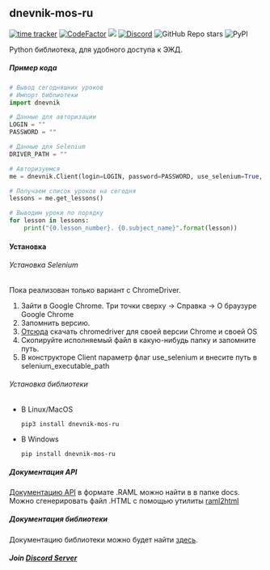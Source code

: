 ## dnevnik-mos-ru
[![time tracker](https://wakatime.com/badge/github/IvanProgramming/dnevnik_mos_ru.svg)](https://wakatime.com/badge/github/IvanProgramming/dnevnik_mos_ru)
[![CodeFactor](https://www.codefactor.io/repository/github/ivanprogramming/dnevnik_mos_ru/badge)](https://www.codefactor.io/repository/github/ivanprogramming/dnevnik_mos_ru)
[![](https://tokei.rs/b1/github/XAMPPRocky/tokei)](https://github.com/IvanProgramming/dnevnik_mos_ru)
[![Discord](https://img.shields.io/discord/799693120358711356)](https://discord.gg/qMUVFTXRcM)
![GitHub Repo stars](https://img.shields.io/github/stars/IvanProgramming/dnevnik_mos_ru?style=social)
![PyPI](https://img.shields.io/pypi/v/dnevnik_mos_ru?label=PyPi)

Python библиотека, для удобного доступа к ЭЖД.

##### Пример кода
```python
# Вывод сегодняшних уроков
# Импорт библиотеки
import dnevnik

# Данные для авторизации
LOGIN = ""
PASSWORD = ""

# Данные для Selenium
DRIVER_PATH = ""

# Авторизуемся
me = dnevnik.Client(login=LOGIN, password=PASSWORD, use_selenium=True, selenium_executable_path=DRIVER_PATH)

# Получаем список уроков на сегодня
lessons = me.get_lessons()

# Выводим уроки по порядку
for lesson in lessons:
    print("{0.lesson_number}. {0.subject_name}".format(lesson))
```
#### Установка

###### Установка Selenium
Пока реализован только вариант с ChromeDriver.
1. Зайти в Google Chrome. Три точки сверху -> Справка -> О браузуре Google Chrome
2. Запомнить версию.
3. [Отсюда](https://chromedriver.chromium.org/) скачать chromedriver для своей версии Chrome и своей OS
4. Скопируйте исполняемый файл в какую-нибудь папку и запомните путь.
5. В конструкторе Client параметр флаг use_selenium и внесите путь в selenium_executable_path

###### Установка библиотеки

- В Linux/MacOS 
    ```
    pip3 install dnevnik-mos-ru
    ``` 
- В Windows
    ```
    pip install dnevnik-mos-ru
    ``` 
 
##### Документация API
[Документацию API](/docs/API.raml) в формате .RAML можно найти в в папке docs. Можно сгенерировать файл .HTML с помощью
утилиты [raml2html](https://github.com/raml2html/raml2html)

##### Документация библиотеки
Документацию библиотеки можно будет найти [здесь](https://dnevnik.readthedocs.io/en/latest/). 

##### Join [Discord Server](https://discord.gg/qMUVFTXRcM)

